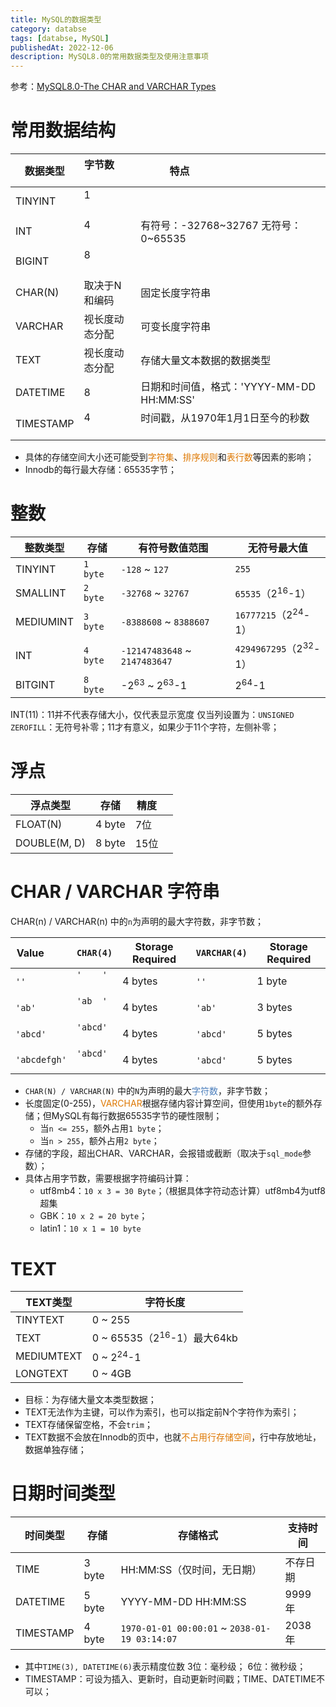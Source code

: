 ```yaml
---
title: MySQL的数据类型
category: databse
tags: [databse, MySQL]
publishedAt: 2022-12-06
description: MySQL8.0的常用数据类型及使用注意事项
---
```


参考：[MySQL8.0-The CHAR and VARCHAR Types](https://dev.mysql.com/doc/refman/8.0/en/char.html)

# 常用数据结构

| 数据类型       | 字节数               | 特点                                        |
| ---------- | ----------------- | ----------------------------------------- |
| TINYINT    | 1                 |                                           |
| INT        | 4                 | 有符号：-32768~32767 无符号：0~65535              |
| BIGINT     | 8                 |                                           |
| CHAR(N)    | 取决于N和编码           | 固定长度字符串                                   |
| VARCHAR    | 视长度动态分配           | 可变长度字符串                                   |
| TEXT       | 视长度动态分配           | 存储大量文本数据的数据类型                             |
| DATETIME   | 8                 | 日期和时间值，格式：'YYYY-MM-DD HH:MM:SS'           |
| TIMESTAMP  | 4                 | 时间戳，从1970年1月1日至今的秒数                       |
- 具体的存储空间大小还可能受到<font color="#de7802">字符集</font>、<font color="#de7802">排序规则</font>和<font color="#de7802">表行数</font>等因素的影响；
- Innodb的每行最大存储：65535字节；

# 整数

| 整数类型      | 存储       | 有符号数值范围                            | 无符号最大值                         |
| --------- | -------- | ---------------------------------- | ------------------------------ |
| TINYINT   | `1 byte` | `-128` ~ `127`                     | `255`                          |
| SMALLINT  | `2 byte` | `-32768` ~ `32767`                 | `65535`（2<sup>16</sup>-1）      |
| MEDIUMINT | `3 byte` | `-8388608` ~ `8388607`             | `16777215`（2<sup>24</sup>-1）   |
| INT       | `4 byte` | `-12147483648` ~ `2147483647`      | `4294967295`（2<sup>32</sup>-1） |
| BITGINT   | `8 byte` | -2<sup>63</sup> ~ 2<sup>63</sup>-1 | 2<sup>64</sup>-1               |
INT(11)：11并不代表存储大小，仅代表显示宽度
仅当列设置为：`UNSIGNED ZEROFILL`：无符号补零；11才有意义，如果少于11个字符，左侧补零；

# 浮点

| 浮点类型         | 存储     | 精度  |     |
| ------------ | ------ | --- | --- |
| FLOAT(N)     | 4 byte | 7位  |     |
| DOUBLE(M, D) | 8 byte | 15位 |     |

# CHAR / VARCHAR 字符串

CHAR(n) / VARCHAR(n) 中的`n`为声明的最大字符数，非字节数；

| Value         | `CHAR(4)`  | Storage Required  | `VARCHAR(4)` | Storage Required  |
| ------------- | ---------- | ----------------- | ------------ | ----------------- |
| `''`          | `'    '`   | 4 bytes           | `''`         | 1 byte            |
| `'ab'`        | `'ab  '`   | 4 bytes           | `'ab'`       | 3 bytes           |
| `'abcd'`      | `'abcd'`   | 4 bytes           | `'abcd'`     | 5 bytes           |
| `'abcdefgh'`  | `'abcd'`   | 4 bytes           | `'abcd'`     | 5 bytes           |
- `CHAR(N) / VARCHAR(N)` 中的`N`为声明的最大<font color="#4f81bd">字符数</font>，非字节数；
- 长度固定(0-255)，<font color="#de7802">VARCHAR</font>根据存储内容计算空间，但使用`1byte`的额外存储；但MySQL有每行数据65535字节的硬性限制；
	- 当`n <= 255`，额外占用`1 byte`；
	- 当`n > 255`，额外占用`2 byte`；
- 存储的字段，超出CHAR、VARCHAR，会报错或截断（取决于`sql_mode`参数）；
- 具体占用字节数，需要根据字符编码计算：
	- utf8mb4：`10 x 3 = 30 Byte`；（根据具体字符动态计算）utf8mb4为utf8超集
	- GBK：`10 x 2 = 20 byte`；
	- latin1：`10 x 1 = 10 byte`

# TEXT

| TEXT类型     | 字符长度                              |
| ---------- | --------------------------------- |
| TINYTEXT   | 0 ~ 255                           |
| TEXT       | 0 ~ 65535（2<sup>16</sup>-1）最大64kb |
| MEDIUMTEXT | 0 ~ 2<sup>24</sup>-1              |
| LONGTEXT   | 0 ~ 4GB                           |
- 目标：为存储大量文本类型数据；
- TEXT无法作为主键，可以作为索引，也可以指定前N个字符作为索引；
- TEXT存储保留空格，不会`trim`；
- TEXT数据不会放在Innodb的页中，也就<font color="#de7802">不占用行存储空间</font>，行中存放地址，数据单独存储；


# 日期时间类型

| 时间类型      | 存储     | 存储格式                                          | 支持时间  |
| --------- | ------ | --------------------------------------------- | ----- |
| TIME      | 3 byte | HH:MM:SS（仅时间，无日期）                             | 不存日期  |
| DATETIME  | 5 byte | YYYY-MM-DD HH:MM:SS                           | 9999年 |
| TIMESTAMP | 4 byte | `1970-01-01 00:00:01` ~ `2038-01-19 03:14:07` | 2038年 |
- 其中`TIME(3), DATETIME(6)`表示精度位数
	 3位：毫秒级；
	 6位：微秒级；
- TIMESTAMP：可设为插入、更新时，自动更新时间戳；TIME、DATETIME不可以；

